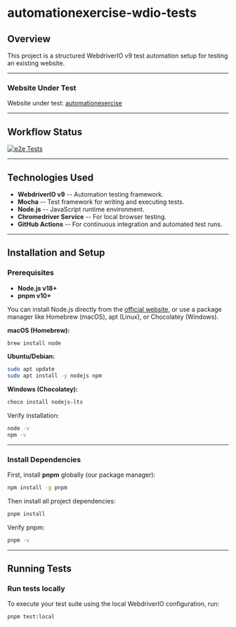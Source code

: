 # automationexercise-wdio-tests

## Overview

This project is a structured WebdriverIO v9 test automation setup for
testing an existing website.

------------------------------------------------------------------------

### Website Under Test

Website under test:
[automationexercise](https://www.automationexercise.com/)

------------------------------------------------------------------------

## Workflow Status

[![e2e Tests](https://github.com/gregoryAndrikopoulos/automationexercise-wdio-tests/actions/workflows/e2e_test.yml/badge.svg)](https://github.com/gregoryAndrikopoulos/automationexercise-wdio-tests/actions/workflows/e2e_test.yml)

------------------------------------------------------------------------

## Technologies Used

-   **WebdriverIO v9** -- Automation testing framework.
-   **Mocha** -- Test framework for writing and executing tests.
-   **Node.js** -- JavaScript runtime environment.
-   **Chromedriver Service** -- For local browser testing.
-   **GitHub Actions** -- For continuous integration and automated test
    runs.

------------------------------------------------------------------------

## Installation and Setup

### Prerequisites

-   **Node.js v18+**
-   **pnpm v10+**

You can install Node.js directly from the [official
website](https://nodejs.org/), or use a package manager like Homebrew
(macOS), apt (Linux), or Chocolatey (Windows).

**macOS (Homebrew):**

``` bash
brew install node
```

**Ubuntu/Debian:**

``` bash
sudo apt update
sudo apt install -y nodejs npm
```

**Windows (Chocolatey):**

``` powershell
choco install nodejs-lts
```

Verify installation:

``` bash
node -v
npm -v
```

------------------------------------------------------------------------

### Install Dependencies

First, install **pnpm** globally (our package manager):

``` bash
npm install -g pnpm
```

Then install all project dependencies:

``` bash
pnpm install
```

Verify pnpm:

``` bash
pnpm -v
```

------------------------------------------------------------------------

## Running Tests

### Run tests locally

To execute your test suite using the local WebdriverIO configuration,
run:

``` bash
pnpm test:local
```
